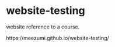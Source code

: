 # website-testing
<p>website reference to a course.</p>
https://meezumi.github.io/website-testing/



